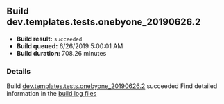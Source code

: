 ## Build dev.templates.tests.onebyone_20190626.2
- **Build result:** `succeeded`
- **Build queued:** 6/26/2019 5:00:01 AM
- **Build duration:** 708.26 minutes
### Details
Build [dev.templates.tests.onebyone_20190626.2](https://winappstudio.visualstudio.com/web/build.aspx?pcguid=a4ef43be-68ce-4195-a619-079b4d9834c2&builduri=vstfs%3a%2f%2f%2fBuild%2fBuild%2f28947) succeeded
Find detailed information in the [build log files](https://uwpctdiags.blob.core.windows.net/buildlogs/dev.templates.tests.onebyone_20190626.2_logs.zip)
